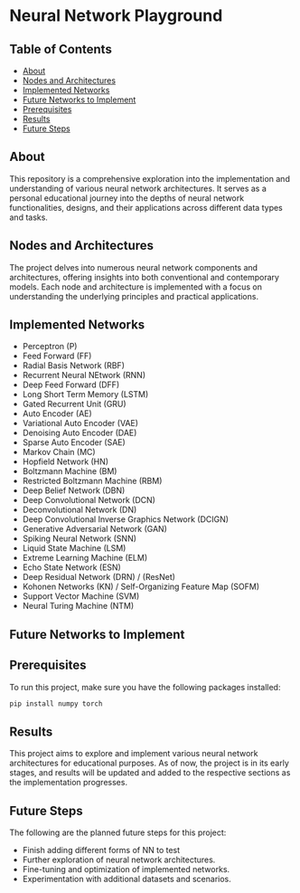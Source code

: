 # Neural Network Playground

## Table of Contents
- [About](#about)
- [Nodes and Architectures](#nodes-and-architectures)
- [Implemented Networks](#implemented-networks)
- [Future Networks to Implement](#future-networks-to-implement)
- [Prerequisites](#prerequisites)
- [Results](#results)
- [Future Steps](#future-steps)

## About
This repository is a comprehensive exploration into the implementation and understanding of various neural network architectures. It serves as a personal educational journey into the depths of neural network functionalities, designs, and their applications across different data types and tasks. 

## Nodes and Architectures
The project delves into numerous neural network components and architectures, offering insights into both conventional and contemporary models. Each node and architecture is implemented with a focus on understanding the underlying principles and practical applications.

## Implemented Networks
- Perceptron (P)
- Feed Forward (FF)
- Radial Basis Network (RBF)
- Recurrent Neural NEtwork (RNN)
- Deep Feed Forward (DFF)
- Long Short Term Memory (LSTM)
- Gated Recurrent Unit (GRU)
- Auto Encoder (AE)
- Variational Auto Encoder (VAE)
- Denoising Auto Encoder (DAE)
- Sparse Auto Encoder (SAE)
- Markov Chain (MC)
- Hopfield Network (HN)
- Boltzmann Machine (BM)
- Restricted Boltzmann Machine (RBM)
- Deep Belief Network (DBN)
- Deep Convolutional Network (DCN)
- Deconvolutional Network (DN)
- Deep Convolutional Inverse Graphics Network (DCIGN)
- Generative Adversarial Network (GAN)
- Spiking Neural Network (SNN)
- Liquid State Machine (LSM)
- Extreme Learning Machine (ELM)
- Echo State Network (ESN)
- Deep Residual Network (DRN) / (ResNet)
- Kohonen Networks (KN) / Self-Organizing Feature Map (SOFM)
- Support Vector Machine (SVM)
- Neural Turing Machine (NTM)
## Future Networks to Implement

## Prerequisites
To run this project, make sure you have the following packages installed:

```sh
pip install numpy torch
```

## Results
This project aims to explore and implement various neural network architectures for educational purposes. As of now, the project is in its early stages, and results will be updated and added to the respective sections as the implementation progresses.

## Future Steps
The following are the planned future steps for this project:
- Finish adding different forms of NN to test
- Further exploration of neural network architectures.
- Fine-tuning and optimization of implemented networks.
- Experimentation with additional datasets and scenarios.
